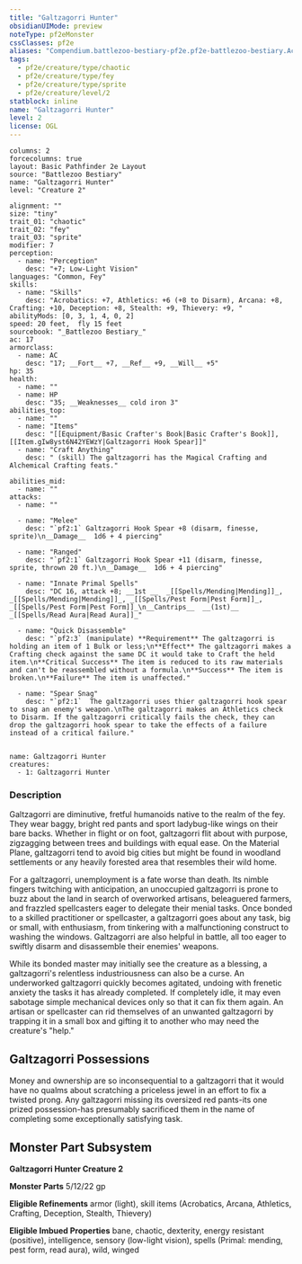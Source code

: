 ```yaml
---
title: "Galtzagorri Hunter"
obsidianUIMode: preview
noteType: pf2eMonster
cssClasses: pf2e
aliases: "Compendium.battlezoo-bestiary-pf2e.pf2e-battlezoo-bestiary.Actor.rj1nC8Y1T1pVxY7N" 
tags:
  - pf2e/creature/type/chaotic
  - pf2e/creature/type/fey
  - pf2e/creature/type/sprite
  - pf2e/creature/level/2
statblock: inline
name: "Galtzagorri Hunter"
level: 2
license: OGL
---
```


```statblock
columns: 2
forcecolumns: true
layout: Basic Pathfinder 2e Layout
source: "Battlezoo Bestiary"
name: "Galtzagorri Hunter"
level: "Creature 2"

alignment: ""
size: "tiny"
trait_01: "chaotic"
trait_02: "fey"
trait_03: "sprite"
modifier: 7
perception:
  - name: "Perception"
    desc: "+7; Low-Light Vision"
languages: "Common, Fey"
skills:
  - name: "Skills"
    desc: "Acrobatics: +7, Athletics: +6 (+8 to Disarm), Arcana: +8, Crafting: +10, Deception: +8, Stealth: +9, Thievery: +9, "
abilityMods: [0, 3, 1, 4, 0, 2]
speed: 20 feet,  fly 15 feet
sourcebook: "_Battlezoo Bestiary_"
ac: 17
armorclass:
  - name: AC
    desc: "17; __Fort__ +7, __Ref__ +9, __Will__ +5"
hp: 35
health:
  - name: ""
  - name: HP
    desc: "35; __Weaknesses__ cold iron 3"
abilities_top:
  - name: ""
  - name: "Items"
    desc: "[[Equipment/Basic Crafter's Book|Basic Crafter's Book]], [[Item.gIw8yst6N42YEWzY|Galtzagorri Hook Spear]]"
  - name: "Craft Anything"
    desc: " (skill) The galtzagorri has the Magical Crafting and Alchemical Crafting feats."

abilities_mid:
  - name: ""
attacks:
  - name: ""

  - name: "Melee"
    desc: "`pf2:1` Galtzagorri Hook Spear +8 (disarm, finesse, sprite)\n__Damage__  1d6 + 4 piercing"

  - name: "Ranged"
    desc: "`pf2:1` Galtzagorri Hook Spear +11 (disarm, finesse, sprite, thrown 20 ft.)\n__Damage__  1d6 + 4 piercing"

  - name: "Innate Primal Spells"
    desc: "DC 16, attack +8; __1st __  _[[Spells/Mending|Mending]]_, _[[Spells/Mending|Mending]]_, _[[Spells/Pest Form|Pest Form]]_, _[[Spells/Pest Form|Pest Form]]_\n__Cantrips__  __(1st)__ _[[Spells/Read Aura|Read Aura]]_"

  - name: "Quick Disassemble"
    desc: "`pf2:3` (manipulate) **Requirement** The galtzagorri is holding an item of 1 Bulk or less;\n**Effect** The galtzagorri makes a Crafting check against the same DC it would take to Craft the held item.\n**Critical Success** The item is reduced to its raw materials and can't be reassembled without a formula.\n**Success** The item is broken.\n**Failure** The item is unaffected."

  - name: "Spear Snag"
    desc: "`pf2:1`  The galtzagorri uses thier galtzagorri hook spear to snag an enemy's weapon.\nThe galtzagorri makes an Athletics check to Disarm. If the galtzagorri critically fails the check, they can drop the galtzagorri hook spear to take the effects of a failure instead of a critical failure."
 
```

```encounter-table
name: Galtzagorri Hunter
creatures:
  - 1: Galtzagorri Hunter
```


### Description
Galtzagorri are diminutive, fretful humanoids native to the realm of the fey. They wear baggy, bright red pants and sport ladybug-like wings on their bare backs. Whether in flight or on foot, galtzagorri flit about with purpose, zigzagging between trees and buildings with equal ease. On the Material Plane, galtzagorri tend to avoid big cities but might be found in woodland settlements or any heavily forested area that resembles their wild home.

For a galtzagorri, unemployment is a fate worse than death. Its nimble fingers twitching with anticipation, an unoccupied galtzagorri is prone to buzz about the land in search of overworked artisans, beleaguered farmers, and frazzled spellcasters eager to delegate their menial tasks. Once bonded to a skilled practitioner or spellcaster, a galtzagorri goes about any task, big or small, with enthusiasm, from tinkering with a malfunctioning construct to washing the windows. Galtzagorri are also helpful in battle, all too eager to swiftly disarm and disassemble their enemies' weapons.

While its bonded master may initially see the creature as a blessing, a galtzagorri's relentless industriousness can also be a curse. An underworked galtzagorri quickly becomes agitated, undoing with frenetic anxiety the tasks it has already completed. If completely idle, it may even sabotage simple mechanical devices only so that it can fix them again. An artisan or spellcaster can rid themselves of an unwanted galtzagorri by trapping it in a small box and gifting it to another who may need the creature's "help."

## Galtzagorri Possessions

Money and ownership are so inconsequential to a galtzagorri that it would have no qualms about scratching a priceless jewel in an effort to fix a twisted prong. Any galtzagorri missing its oversized red pants-its one prized possession-has presumably sacrificed them in the name of completing some exceptionally satisfying task.

## Monster Part Subsystem

**Galtzagorri Hunter Creature 2**

**Monster Parts** 5/12/22 gp

**Eligible Refinements** armor (light), skill items (Acrobatics, Arcana, Athletics, Crafting, Deception, Stealth, Thievery)

**Eligible Imbued Properties** bane, chaotic, dexterity, energy resistant (positive), intelligence, sensory (low-light vision), spells (Primal: mending, pest form, read aura), wild, winged
